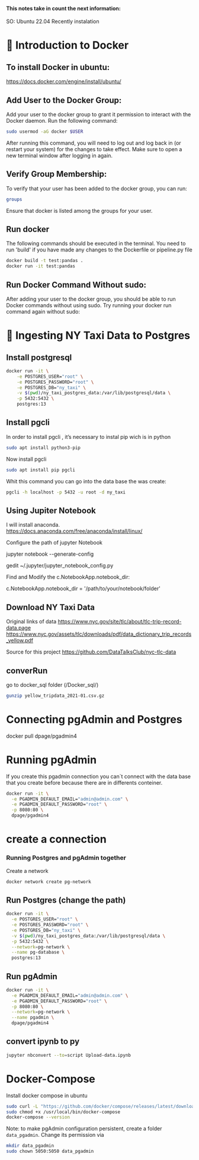 #### This notes take in count the next information:
SO: Ubuntu 22.04
Recently instalation

# 🎥 Introduction to Docker

## To install Docker in ubuntu:
https://docs.docker.com/engine/install/ubuntu/

## Add User to the Docker Group:
Add your user to the docker group to grant it permission to interact with the Docker daemon. Run the following command:
```bash
sudo usermod -aG docker $USER
```
After running this command, you will need to log out and log back in (or restart your system) for the changes to take effect. Make sure to open a new terminal window after logging in again.

## Verify Group Membership:

To verify that your user has been added to the docker group, you can run:

```bash
groups
```
Ensure that docker is listed among the groups for your user.

## Run docker
The following commands should be executed in the terminal. You need to run 'build' if you have made any changes to the Dockerfile or pipeline.py file

```bash
docker build -t test:pandas .
docker run -it test:pandas
```

## Run Docker Command Without sudo:
After adding your user to the docker group, you should be able to run Docker commands without using sudo. Try running your docker run command again without sudo:

# 🎥 Ingesting NY Taxi Data to Postgres
## Install postgresql

```bash
docker run -it \
    -e POSTGRES_USER="root" \
    -e POSTGRES_PASSWORD="root" \
    -e POSTGRES_DB="ny_taxi" \
    -v $(pwd)/ny_taxi_postgres_data:/var/lib/postgresql/data \
    -p 5432:5432 \
    postgres:13
```
## Install pgcli
In order to install pgcli ,  it’s necessary to instal pip wich is in python

```bash
sudo apt install python3-pip
```

Now install pgcli

```bash
sudo apt install pip pgcli
```

Whit this command you can go into the data base the was create:
```bash
pgcli -h localhost -p 5432 -u root -d ny_taxi
```

## Using Jupiter Notebook

I will install anaconda.
https://docs.anaconda.com/free/anaconda/install/linux/

Configure the path of jupyter Notebook

jupyter notebook --generate-config

gedit ~/.jupyter/jupyter_notebook_config.py

Find and Modify the c.NotebookApp.notebook_dir:

c.NotebookApp.notebook_dir = '/path/to/your/notebook/folder'

## Download NY Taxi Data
Original links of data
https://www.nyc.gov/site/tlc/about/tlc-trip-record-data.page
https://www.nyc.gov/assets/tlc/downloads/pdf/data_dictionary_trip_records_yellow.pdf

Source for this project
https://github.com/DataTalksClub/nyc-tlc-data

## converRun
go to docker_sql folder (<your root folder>/Docker_sql/)
```bash
gunzip yellow_tripdata_2021-01.csv.gz 
```


# Connecting pgAdmin and Postgres

docker pull dpage/pgadmin4

# Running pgAdmin
If you create this pgadmin connection you can`t connect with the data base that you create before because there are in differents conteiner.

```bash
docker run -it \
  -e PGADMIN_DEFAULT_EMAIL="admin@admin.com" \
  -e PGADMIN_DEFAULT_PASSWORD="root" \
  -p 8080:80 \
  dpage/pgadmin4
```
# create a connection

### Running Postgres and pgAdmin together

Create a network

```bash
docker network create pg-network
```

## Run Postgres (change the path)

```bash
docker run -it \
  -e POSTGRES_USER="root" \
  -e POSTGRES_PASSWORD="root" \
  -e POSTGRES_DB="ny_taxi" \
  -v $(pwd)/ny_taxi_postgres_data:/var/lib/postgresql/data \
  -p 5432:5432 \
  --network=pg-network \
  --name pg-database \
  postgres:13
```

## Run pgAdmin

```bash
docker run -it \
  -e PGADMIN_DEFAULT_EMAIL="admin@admin.com" \
  -e PGADMIN_DEFAULT_PASSWORD="root" \
  -p 8080:80 \
  --network=pg-network \
  --name pgadmin \
  dpage/pgadmin4
```

## convert ipynb to py
```bash
jupyter nbconvert --to=script Upload-data.ipynb
```


# Docker-Compose 

Install docker compose in ubuntu
```bash
sudo curl -L "https://github.com/docker/compose/releases/latest/download/docker-compose-$(uname -s)-$(uname -m)" -o /usr/local/bin/docker-compose
sudo chmod +x /usr/local/bin/docker-compose
docker-compose --version
```

Note: to make pgAdmin configuration persistent, create a folder `data_pgadmin`. Change its permission via

```bash
mkdir data_pgadmin
sudo chown 5050:5050 data_pgadmin
```

